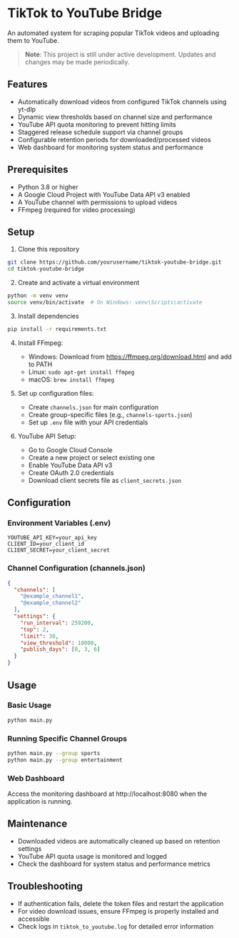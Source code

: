 # TikTok to YouTube Bridge

An automated system for scraping popular TikTok videos and uploading them to YouTube.

> **Note**: This project is still under active development. Updates and changes may be made periodically.

## Features

- Automatically download videos from configured TikTok channels using yt-dlp
- Dynamic view thresholds based on channel size and performance
- YouTube API quota monitoring to prevent hitting limits
- Staggered release schedule support via channel groups
- Configurable retention periods for downloaded/processed videos
- Web dashboard for monitoring system status and performance

## Prerequisites

- Python 3.8 or higher
- A Google Cloud Project with YouTube Data API v3 enabled
- A YouTube channel with permissions to upload videos
- FFmpeg (required for video processing)

## Setup

1. Clone this repository
```bash
git clone https://github.com/yourusername/tiktok-youtube-bridge.git
cd tiktok-youtube-bridge
```

2. Create and activate a virtual environment
```bash
python -m venv venv
source venv/bin/activate  # On Windows: venv\Scripts\activate
```

3. Install dependencies
```bash
pip install -r requirements.txt
```

4. Install FFmpeg:
   - Windows: Download from https://ffmpeg.org/download.html and add to PATH
   - Linux: `sudo apt-get install ffmpeg`
   - macOS: `brew install ffmpeg`

5. Set up configuration files:
   - Create `channels.json` for main configuration
   - Create group-specific files (e.g., `channels-sports.json`)
   - Set up `.env` file with your API credentials

6. YouTube API Setup:
   - Go to Google Cloud Console
   - Create a new project or select existing one
   - Enable YouTube Data API v3
   - Create OAuth 2.0 credentials
   - Download client secrets file as `client_secrets.json`

## Configuration

### Environment Variables (.env)
```
YOUTUBE_API_KEY=your_api_key
CLIENT_ID=your_client_id
CLIENT_SECRET=your_client_secret
```

### Channel Configuration (channels.json)
```json
{
  "channels": [
    "@example_channel1",
    "@example_channel2"
  ],
  "settings": {
    "run_interval": 259200,
    "top": 2,
    "limit": 30,
    "view_threshold": 10000,
    "publish_days": [0, 3, 6]
  }
}
```

## Usage

### Basic Usage
```bash
python main.py
```

### Running Specific Channel Groups
```bash
python main.py --group sports
python main.py --group entertainment
```

### Web Dashboard
Access the monitoring dashboard at http://localhost:8080 when the application is running.

## Maintenance

- Downloaded videos are automatically cleaned up based on retention settings
- YouTube API quota usage is monitored and logged
- Check the dashboard for system status and performance metrics

## Troubleshooting

- If authentication fails, delete the token files and restart the application
- For video download issues, ensure FFmpeg is properly installed and accessible
- Check logs in `tiktok_to_youtube.log` for detailed error information 